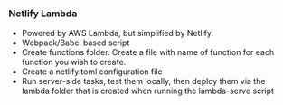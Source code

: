 ### Netlify Lambda
- Powered by AWS Lambda, but simplified by Netlify. 
- Webpack/Babel based script
- Create functions folder. Create a file with name of function for each function you wish to create.
- Create a netlify.toml configuration file
- Run server-side tasks, test them locally, then deploy them via the lambda folder that is created when running the lambda-serve script